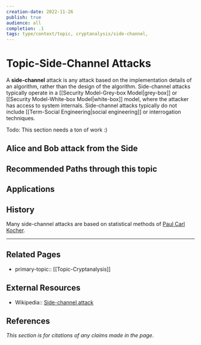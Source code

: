 ```yaml
---
creation-date: 2022-11-26
publish: true
audience: all
completion: .1
tags: type/context/topic, cryptanalysis/side-channel, 
---
```

# Topic-Side-Channel Attacks
A **side-channel** attack is any attack based on the implementation details of an algorithm, rather than the design of the algorithm. Side-channel attacks typically operate in a [[Security Model-Grey-box Model|grey-box]] or [[Security Model-White-box Model|white-box]] model, where the attacker has access to system internals. Side-channel attacks typically do not include [[Term-Social Engineering|social engineering]] or interrogation techniques.

Todo: This section needs a ton of work :)

## Alice and Bob attack from the Side

## Recommended Paths through this topic

## Applications

## History
Many side-channel attacks are based on statistical methods of [Paul Carl Kocher](https://en.wikipedia.org/wiki/Paul_Carl_Kocher).

---
## Related Pages
- primary-topic:: [[Topic-Cryptanalysis]]

## External Resources
- Wikipedia:: [Side-channel attack](https://en.wikipedia.org/wiki/Side-channel_attack)

## References
*This section is for citations of any claims made in the page*.